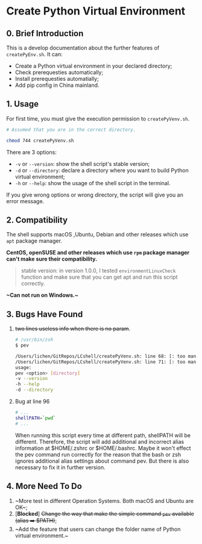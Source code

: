 # Create Python Virtual Environment

## 0. Brief Introduction
This is a develop documentation about the further features of `createPyEnv.sh`.
It can:
* Create a Python virtual environment in your declared directory;
* Check prerequesties automatically;
* Install prerequesties automatially;
* Add pip config in China mainland.

## 1. Usage

For first time, you must give the execution permission to `createPyVenv.sh`.

```bash
# Assumed that you are in the correct directory.

chmod 744 createPyVenv.sh
```

There are 3 options:
* `-v` or `--version`: show the shell script's stable version;
* `-d` or `--directory`: declare a directory where you want to build Python virtual environment;
* `-h` or `--help`: show the usage of the shell script in the terminal.

If you give wrong options or wrong directory, the script will give you an error message.

## 2. Compatibility
The shell supports macOS ,Ubuntu, Debian and other releases which use `apt` package manager.

**CentOS, openSUSE and other releases which use `rpm` package manager can't make sure their compatibility.**
> stable version: in version 1.0.0, I tested `environmentLinuxCheck` function and make sure that you can get apt
and run this script correctly.

**~Can not run on Windows.~**

## 3. Bugs Have Found

1. ~~two lines useless info when there is no param~~.
    ```bash
    # /usr/bin/zsh
    $ pev

    /Users/lichen/GitRepos/LCshell/createPyVenv.sh: line 68: [: too many arguments
    /Users/lichen/GitRepos/LCshell/createPyVenv.sh: line 71: [: too many arguments
    usage:
    pev <option> [directory]
    -v --version
    -h --help
    -d --directory
    ```
2. Bug at line 96
    ```bash
    # ...
    shellPATH=`pwd`
    # ...
    ```
    When running this script every time at different path, shellPATH will be different. Therefore, the script will add additional and incorrect alias information at $HOME/.zshrc or $HOME/.bashrc.
    Maybe it won't effect the pev command run correctly for the reason that the bash or zsh ignores additional alias settings about command pev. But there is also necessary to fix it in further version.

## 4. More Need To Do
1. ~More test in different Operation Systems. Both macOS and Ubuntu are OK~;
2. [**Blocked**] ~~Change the way that make the simple command `pev` available (alias ➡️ $PATH)~~;
3. ~Add the feature that users can change the folder name of Python virtual environment.~
